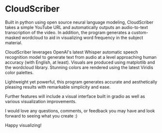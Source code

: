 # CloudScriber

Built in python using open source neural language modeling, CloudScriber takes a simple YouTube URL and automatically outputs an audio-to-text transcription of the video. In addition, the program generates a custom-masked wordcloud to aid in visualizing word frequency in the subject material. 

CloudScriber leverages OpenAI's latest Whisper automatic speech recognition model to generate text from audio at a level approaching human accuracy (with English, at least). Visuals are produced using matplotlib and the wordcloud library. Stunning colors are rendered using the latest Viridis color palettes. 

Lightweight yet powerful, this program generates accurate and aesthetically pleasing results with remarkable simplicity and ease. 



Further features will include a visual interface built in gradio as well as various visualization improvements. 




I would love any questions, comments, or feedback you may have and look forward to seeing what you create :) 

Happy visualizing! 
